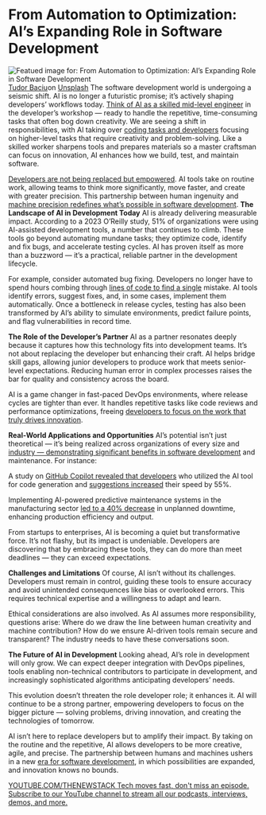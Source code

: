 # From Automation to Optimization: AI’s Expanding Role in Software Development
![Featued image for: From Automation to Optimization: AI’s Expanding Role in Software Development](https://cdn.thenewstack.io/media/2025/02/aee5fe47-tudor-baciu-vc3ivl_znj8-unsplash-1024x683.jpg)
[Tudor Baciu](https://unsplash.com/@baciutudor?utm_content=creditCopyText&utm_medium=referral&utm_source=unsplash)on
[Unsplash](https://unsplash.com/photos/flat-screen-monitor-and-black-ceramic-mug-vc3iVL_znJ8?utm_content=creditCopyText&utm_medium=referral&utm_source=unsplash)
The software development world is undergoing a seismic shift. AI is no longer a futuristic promise; it’s actively shaping developers’ workflows today. [Think of AI as a skilled mid-level engineer](https://thenewstack.io/ai-engineering-what-developers-need-to-think-about-in-2024/) in the developer’s workshop — ready to handle the repetitive, time-consuming tasks that often bog down creativity. We are seeing a shift in responsibilities, with AI taking over [coding tasks and developers](https://thenewstack.io/jetbrains-agentic-ai-assistant-helps-automate-coding-tasks/) focusing on higher-level tasks that require creativity and problem-solving. Like a skilled worker sharpens tools and prepares materials so a master craftsman can focus on innovation, AI enhances how we build, test, and maintain software.

[Developers are not being replaced but empowered](https://thenewstack.io/ai-will-create-demand-and-empower-developers-not-replace-them/). AI tools take on routine work, allowing teams to think more significantly, move faster, and create with greater precision. This partnership between human ingenuity and [machine precision redefines what’s possible in software development](https://thenewstack.io/candle-a-new-machine-learning-framework-for-rust/).
**The Landscape of AI in Development Today**
AI is already delivering measurable impact. According to a 2023 O’Reilly study, 51% of organizations were using AI-assisted development tools, a number that continues to climb. These tools go beyond automating mundane tasks; they optimize code, identify and fix bugs, and accelerate testing cycles. AI has proven itself as more than a buzzword — it’s a practical, reliable partner in the development lifecycle.

For example, consider automated bug fixing. Developers no longer have to spend hours combing through [lines of code to find a single](https://thenewstack.io/preflight-defends-against-supply-chain-attacks-with-single-line-of-code/) mistake. AI tools identify errors, suggest fixes, and, in some cases, implement them automatically. Once a bottleneck in release cycles, testing has also been transformed by AI’s ability to simulate environments, predict failure points, and flag vulnerabilities in record time.

**The Role of the Developer’s Partner**
AI as a partner resonates deeply because it captures how this technology fits into development teams. It’s not about replacing the developer but enhancing their craft. AI helps bridge skill gaps, allowing junior developers to produce work that meets senior-level expectations. Reducing human error in complex processes raises the bar for quality and consistency across the board.

AI is a game changer in fast-paced DevOps environments, where release cycles are tighter than ever. It handles repetitive tasks like code reviews and performance optimizations, freeing [developers to focus on the work that truly drives innovation](https://thenewstack.io/empowering-developers-is-critical-to-drive-ai-innovation/).

**Real-World Applications and Opportunities**
AI’s potential isn’t just theoretical — it’s being realized across organizations of every size and [industry — demonstrating significant benefits in software development](https://thenewstack.io/tips-for-developers-moving-sectors-in-the-software-industry/) and maintenance. For instance:

A study on [GitHub Copilot revealed that developers](https://thenewstack.io/github-copilot-a-powerful-controversial-autocomplete-for-developers/) who utilized the AI tool for code generation and [suggestions increased](https://visualstudiomagazine.com/Articles/2024/09/17/Another-Report-Weighs-In-on-GitHub-Copilot-Dev-Productivity.aspx#:~:text=A%20couple%20data%20points%20summarizing,cycle%20time%2C%20enhancing%20development%20efficiency) their speed by 55%.

Implementing AI-powered predictive maintenance systems in the manufacturing sector [led to a 40% decrease](https://i-verve.com/case-study/ai-powered-predictive-maintenance-for-manufacturing-company/?utm_source=chatgpt.com) in unplanned downtime, enhancing production efficiency and output.

From startups to enterprises, AI is becoming a quiet but transformative force. It’s not flashy, but its impact is undeniable. Developers are discovering that by embracing these tools, they can do more than meet deadlines — they can exceed expectations.

**Challenges and Limitations**
Of course, AI isn’t without its challenges. Developers must remain in control, guiding these tools to ensure accuracy and avoid unintended consequences like bias or overlooked errors. This requires technical expertise and a willingness to adapt and learn.

Ethical considerations are also involved. As AI assumes more responsibility, questions arise: Where do we draw the line between human creativity and machine contribution? How do we ensure AI-driven tools remain secure and transparent? The industry needs to have these conversations soon.

**The Future of AI in Development**
Looking ahead, AI’s role in development will only grow. We can expect deeper integration with DevOps pipelines, tools enabling non-technical contributors to participate in development, and increasingly sophisticated algorithms anticipating developers’ needs.

This evolution doesn’t threaten the role developer role; it enhances it. AI will continue to be a strong partner, empowering developers to focus on the bigger picture — solving problems, driving innovation, and creating the technologies of tomorrow.

AI isn’t here to replace developers but to amplify their impact. By taking on the routine and the repetitive, AI allows developers to be more creative, agile, and precise. The partnership between humans and machines ushers in a new [era for software development](https://thenewstack.io/code-quality-becomes-even-more-vital-in-the-ai-era/), in which possibilities are expanded, and innovation knows no bounds.

[
YOUTUBE.COM/THENEWSTACK
Tech moves fast, don't miss an episode. Subscribe to our YouTube
channel to stream all our podcasts, interviews, demos, and more.
](https://youtube.com/thenewstack?sub_confirmation=1)